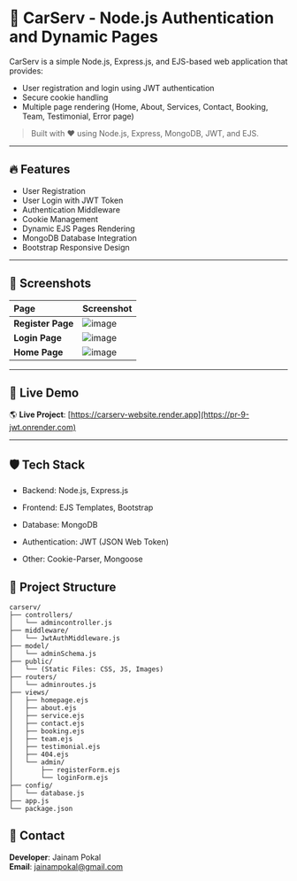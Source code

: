 # 🚗 CarServ - Node.js Authentication and Dynamic Pages

CarServ is a simple Node.js, Express.js, and EJS-based web application that provides:
- User registration and login using JWT authentication
- Secure cookie handling
- Multiple page rendering (Home, About, Services, Contact, Booking, Team, Testimonial, Error page)

> Built with ❤️ using Node.js, Express, MongoDB, JWT, and EJS.

---

## 🔥 Features
- User Registration
- User Login with JWT Token
- Authentication Middleware
- Cookie Management
- Dynamic EJS Pages Rendering
- MongoDB Database Integration
- Bootstrap Responsive Design

---

## 📸 Screenshots

| Page | Screenshot |
|:-----|:-----------|
| **Register Page** | ![image](https://github.com/user-attachments/assets/d2108e96-62fc-4756-ac7c-920a245c820d) |
| **Login Page** | ![image](https://github.com/user-attachments/assets/e750e021-528e-44e9-b40b-d6b4c0c6516f) |
| **Home Page** | ![image](https://github.com/user-attachments/assets/38f45829-62a6-40a8-b23b-bf5a5f9c511b) |

---

## 🚀 Live Demo

🌎 **Live Project**: [https://carserv-website.render.app](https://pr-9-jwt.onrender.com)

---

## 🛡️ Tech Stack

- Backend: Node.js, Express.js

- Frontend: EJS Templates, Bootstrap

- Database: MongoDB

- Authentication: JWT (JSON Web Token)

- Other: Cookie-Parser, Mongoose

## 📂 Project Structure

```
carserv/
├── controllers/
│   └── admincontroller.js
├── middleware/
│   └── JwtAuthMiddleware.js
├── model/
│   └── adminSchema.js
├── public/
│   └── (Static Files: CSS, JS, Images)
├── routers/
│   └── adminroutes.js
├── views/
│   ├── homepage.ejs
│   ├── about.ejs
│   ├── service.ejs
│   ├── contact.ejs
│   ├── booking.ejs
│   ├── team.ejs
│   ├── testimonial.ejs
│   ├── 404.ejs
│   └── admin/
│       ├── registerForm.ejs
│       └── loginForm.ejs
├── config/
│   └── database.js
├── app.js
└── package.json
```

## 💬 Contact

**Developer**: Jainam Pokal
<br>
**Email**: jainampokal@gmail.com


